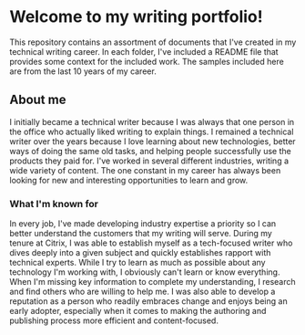 # Welcome to my writing portfolio!
This repository contains an assortment of documents that I've created in my technical writing career. In each folder, I've included a README file that provides some context for the included work.
The samples included here are from the last 10 years of my career. 
## About me
I initially became a technical writer because I was always that one person in the office who actually liked writing to explain things. I remained a technical writer over the years because I love learning about new technologies, better ways of doing the same old tasks, and helping people successfully use the products they paid for.
I've worked in several different industries, writing a wide variety of content. The one constant in my career has always been looking for new and interesting opportunities to learn and grow.
### What I'm known for
In every job, I've made developing industry expertise a priority so I can better understand the customers that my writing will serve.
During my tenure at Citrix, I was able to establish myself as a tech-focused writer who dives deeply into a given subject and quickly establishes rapport with technical experts. While I try to learn as much as possible about any technology I'm working with, I obviously can't learn or know everything. When I'm missing key information to complete my understanding, I research and find others who are willing to help me. 
I was also able to develop a reputation as a person who readily embraces change and enjoys being an early adopter, especially when it comes to making the authoring and publishing process more efficient and content-focused.

